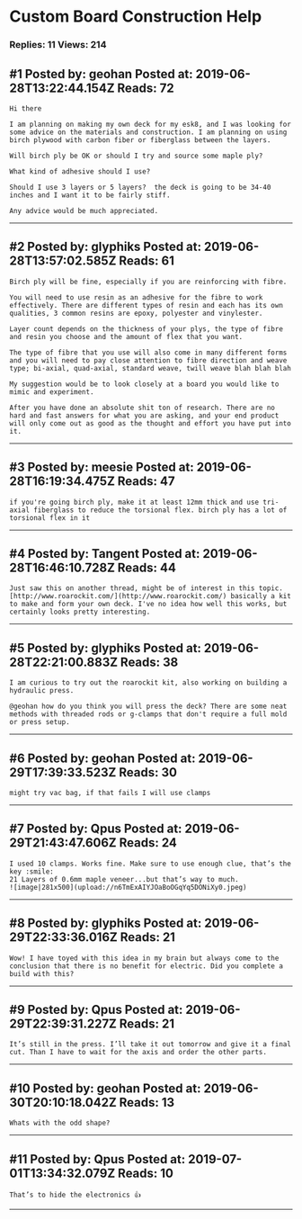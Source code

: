# Custom Board Construction Help

### Replies: 11 Views: 214

## \#1 Posted by: geohan Posted at: 2019-06-28T13:22:44.154Z Reads: 72

```
Hi there

I am planning on making my own deck for my esk8, and I was looking for some advice on the materials and construction. I am planning on using birch plywood with carbon fiber or fiberglass between the layers.

Will birch ply be OK or should I try and source some maple ply?

What kind of adhesive should I use?

Should I use 3 layers or 5 layers?  the deck is going to be 34-40 inches and I want it to be fairly stiff.

Any advice would be much appreciated.
```

---
## \#2 Posted by: glyphiks Posted at: 2019-06-28T13:57:02.585Z Reads: 61

```
Birch ply will be fine, especially if you are reinforcing with fibre. 

You will need to use resin as an adhesive for the fibre to work effectively. There are different types of resin and each has its own qualities, 3 common resins are epoxy, polyester and vinylester.

Layer count depends on the thickness of your plys, the type of fibre and resin you choose and the amount of flex that you want.

The type of fibre that you use will also come in many different forms and you will need to pay close attention to fibre direction and weave type; bi-axial, quad-axial, standard weave, twill weave blah blah blah

My suggestion would be to look closely at a board you would like to mimic and experiment.

After you have done an absolute shit ton of research. There are no hard and fast answers for what you are asking, and your end product will only come out as good as the thought and effort you have put into it.
```

---
## \#3 Posted by: meesie Posted at: 2019-06-28T16:19:34.475Z Reads: 47

```
if you're going birch ply, make it at least 12mm thick and use tri-axial fiberglass to reduce the torsional flex. birch ply has a lot of torsional flex in it
```

---
## \#4 Posted by: Tangent Posted at: 2019-06-28T16:46:10.728Z Reads: 44

```
Just saw this on another thread, might be of interest in this topic. [http://www.roarockit.com/](http://www.roarockit.com/) basically a kit to make and form your own deck. I've no idea how well this works, but certainly looks pretty interesting.
```

---
## \#5 Posted by: glyphiks Posted at: 2019-06-28T22:21:00.883Z Reads: 38

```
I am curious to try out the roarockit kit, also working on building a hydraulic press.

@geohan how do you think you will press the deck? There are some neat methods with threaded rods or g-clamps that don't require a full mold or press setup.
```

---
## \#6 Posted by: geohan Posted at: 2019-06-29T17:39:33.523Z Reads: 30

```
might try vac bag, if that fails I will use clamps
```

---
## \#7 Posted by: Qpus Posted at: 2019-06-29T21:43:47.606Z Reads: 24

```
I used 10 clamps. Works fine. Make sure to use enough clue, that’s the key :smile: 
21 Layers of 0.6mm maple veneer...but that’s way to much. 
![image|281x500](upload://n6TmExAIYJOaBoOGqYq5DONiXy0.jpeg)
```

---
## \#8 Posted by: glyphiks Posted at: 2019-06-29T22:33:36.016Z Reads: 21

```
Wow! I have toyed with this idea in my brain but always come to the conclusion that there is no benefit for electric. Did you complete a build with this?
```

---
## \#9 Posted by: Qpus Posted at: 2019-06-29T22:39:31.227Z Reads: 21

```
It’s still in the press. I’ll take it out tomorrow and give it a final cut. Than I have to wait for the axis and order the other parts.
```

---
## \#10 Posted by: geohan Posted at: 2019-06-30T20:10:18.042Z Reads: 13

```
Whats with the odd shape?
```

---
## \#11 Posted by: Qpus Posted at: 2019-07-01T13:34:32.079Z Reads: 10

```
That’s to hide the electronics 👍
```

---

